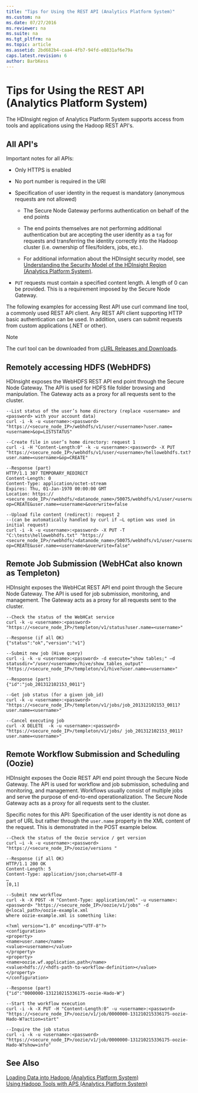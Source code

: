 ```yaml
---
title: "Tips for Using the REST API (Analytics Platform System)"
ms.custom: na
ms.date: 07/27/2016
ms.reviewer: na
ms.suite: na
ms.tgt_pltfrm: na
ms.topic: article
ms.assetid: 2bd682b4-caa4-4fb7-94fd-e0831af6e79a
caps.latest.revision: 6
author: BarbKess
---
```

# Tips for Using the REST API (Analytics Platform System)
The HDInsight region of Analytics Platform System supports access from tools and applications using the Hadoop REST API's.  
  
## <a name="AllAPI"></a>All API's  
Important notes for all APIs:  
  
-   Only HTTPS is enabled  
  
-   No port number is required in the URI  
  
-   Specification of user identity in the request is mandatory (anonymous requests are not allowed)  
  
    -   The Secure Node Gateway performs authentication on behalf of the end points  
  
    -   The end points themselves are not performing additional authentication but are accepting the user identity as a `tag` for requests and transferring the identity correctly into the Hadoop cluster (i.e. ownership of files/folders, jobs, etc.).  
  
    -   For additional information about the HDInsight security model, see [Understanding the Security Model of the HDInsight Region &#40;Analytics Platform System&#41;](../../mpp/hdinsight/understanding-the-security-model-of-the-hdinsight-region-analytics-platform-system.md).  
  
-   `PUT` requests must contain a specified content length. A length of 0 can be provided. This is a requirement imposed by the Secure Node Gateway.  
  
The following examples for accessing Rest API use curl command line tool, a commonly used REST API client. Any REST API client supporting HTTP basic authentication can be used. In addition, users can submit requests from custom applications (.NET or other).  
  
> [!NOTE]  
> The curl tool can be downloaded from [cURL Releases and Downloads](http://curl.haxx.se/download.html).  
  
## <a name="WebHDFS"></a>Remotely accessing HDFS (WebHDFS)  
HDInsight exposes the WebHDFS REST API end point through the Secure Node Gateway. The API is used for HDFS file folder browsing and manipulation. The Gateway acts as a proxy for all requests sent to the cluster.  
  
```  
--List status of the user’s home directory (replace <username> and <password> with your account data)  
curl -i -k -u <username>:<password> "https://<secure_node_IP>/webhdfs/v1/user/<username>?user.name=<username>&op=LISTSTATUS"  
  
--Create file in user’s home directory: request 1  
curl -i -H "Content-Length:0" -k -u <username>:<password> -X PUT "https://<secure_node_IP>/webhdfs/v1/user/<username>/hellowebhdfs.txt?user.name=<username>&op=CREATE"  
  
--Response (part)  
HTTP/1.1 307 TEMPORARY_REDIRECT  
Content-Length: 0  
Content-Type: application/octet-stream  
Expires: Thu, 01-Jan-1970 00:00:00 GMT  
Location: https:// <secure_node_IP>/rwebhdfs/<datanode_name>/50075/webhdfs/v1/user/<username>/hellowebhdfs.txt?op=CREATE&user.name=<username>&overwrite=false  
  
--Upload file content (redirect): request 2   
--(can be automatically handled by curl if –L option was used in initial request)  
curl -i -k -u <username>:<password> -X PUT -T "C:\tests\hellowebhdfs.txt" "https:// <secure_node_IP>/rwebhdfs/<datanode_name>/50075/webhdfs/v1/user/<username>/hellowebhdfs.txt?op=CREATE&user.name=<username>&overwrite=false"  
```  
  
## <a name="WebHCAT"></a>Remote Job Submission (WebHCat also known as Templeton)  
HDInsight exposes the WebHCat REST API end point through the Secure Node Gateway. The API is used for job submission, monitoring, and management. The Gateway acts as a proxy for all requests sent to the cluster.  
  
```  
--Check the status of the WebHCat service  
curl -k -u <username>:<password> "https://<secure_node_IP>/templeton/v1/status?user.name=<username>"  
  
--Response (if all OK)  
{"status":"ok","version":"v1"}  
  
--Submit new job (Hive query)  
curl -i -k -u <username>:<password> -d execute="show tables;" –d statusdir="/user/<username>/hive/show_tables_output" "https://<secure_node_IP>/templeton/v1/hive?user.name=<username>"   
  
--Response (part)  
{"id":"job_201312102153_0011"}  
  
--Get job status (for a given job_id)  
curl -k -u <username>:<password> "https://<secure_node_IP>/templeton/v1/jobs/job_201312102153_0011?user.name=<username>"  
  
--Cancel executing job  
curl -X DELETE  -k -u <username>:<password> "https://<secure_node_IP>/templeton/v1/jobs/ job_201312102153_0011? user.name=<username>"  
```  
  
## <a name="Oozie"></a>Remote Workflow Submission and Scheduling (Oozie)  
HDInsight exposes the Oozie REST API end point through the Secure Node Gateway. The API is used for workflow and job submission, scheduling and monitoring, and management. Workflows usually consist of multiple jobs and serve the purpose of end-to-end operationalization. The Secure Node Gateway acts as a proxy for all requests sent to the cluster.  
  
Specific notes for this API: Specification of the user identity is not done as part of URL but rather through the `user.name` property in the XML content of the request. This is demonstrated in the POST example below.  
  
```  
--Check the status of the Oozie service / get version  
curl –i -k -u <username>:<password> "https://<secure_node_IP>/oozie/versions "  
  
--Response (if all OK)  
HTTP/1.1 200 OK  
Content-Length: 5  
Content-Type: application/json;charset=UTF-8  
…  
[0,1]  
  
--Submit new workflow  
curl -k -X POST -H "Content-Type: application/xml" -u <username>:<password> "https://<secure_node_IP>/oozie/v1/jobs" -d @<local_path>/oozie-example.xml  
where oozie-example.xml is something like:  
  
<?xml version="1.0" encoding="UTF-8"?>  
<configuration>  
<property>  
<name>user.name</name>  
<value><username></value>  
</property>  
<property>  
<name>oozie.wf.application.path</name>  
<value>hdfs:///<hdfs-path-to-workflow-definition></value>  
</property>  
</configuration>  
  
--Response (part)  
{"id":"0000000-131210215336175-oozie-Hado-W"}  
  
--Start the workflow execution  
curl -i -k -X PUT -H "Content-Length:0" -u <username>:<password> "https://<secure_node_IP>/oozie/v1/job/0000000-131210215336175-oozie-Hado-W?action=start"  
  
--Inquire the job status  
curl -i -k -u <username>:<password> "https://<secure_node_IP>/oozie/v1/job/0000000-131210215336175-oozie-Hado-W?show=info"  
```  
  
## See Also  
[Loading Data into Hadoop &#40;Analytics Platform System&#41;](../../mpp/hdinsight/loading-data-into-hadoop-analytics-platform-system.md)  
[Using Hadoop Tools with APS &#40;Analytics Platform System&#41;](../../mpp/hdinsight/using-hadoop-tools-with-aps-analytics-platform-system.md)  
  
